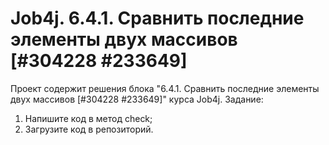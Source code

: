# Job4j. 6.4.1. Сравнить последние элементы двух массивов [#304228 #233649]
Проект содержит решения блока "6.4.1. Сравнить последние элементы двух массивов [#304228 #233649]" курса Job4j.
Задание:
1. Напишите код в метод check;
2. Загрузите код в репозиторий.